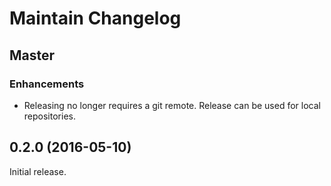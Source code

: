 # Maintain Changelog

## Master

### Enhancements

- Releasing no longer requires a git remote. Release can be used for local
  repositories.


## 0.2.0 (2016-05-10)

Initial release.
